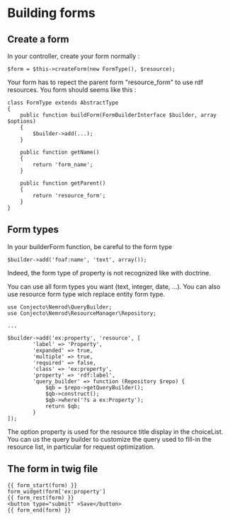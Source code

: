 Building forms
=======

Create a form
-----------------
In your controller, create your form normally :

    $form = $this->createForm(new FormType(), $resource);

Your form has to repect the parent form "resource_form" to use rdf resources.
You form should seems like this :

    class FormType extends AbstractType
    {
        public function buildForm(FormBuilderInterface $builder, array $options)
        {
            $builder->add(...);
        }

        public function getName()
        {
            return 'form_name';
        }

        public function getParent()
        {
            return 'resource_form';
        }
    }

Form types
-----------------
In your builderForm function, be careful to the form type

    $builder->add('foaf:name', 'text', array());

Indeed, the form type of property is not recognized like with doctrine.

You can use all form types you want (text, integer, date, ...). You can also use resource form type wich replace entity form type.

    use Conjecto\Nemrod\QueryBuilder;
    use Conjecto\Nemrod\ResourceManager\Repository;
    
    ...
    
    $builder->add('ex:property', 'resource', [
            'label' => 'Property',
            'expanded' => true,
            'multiple' => true,
            'required' => false,
            'class' => 'ex:property',
            'property' => 'rdf:label',
            'query_builder' => function (Repository $repo) {
                $qb = $repo->getQueryBuilder();
                $qb->construct();
                $qb->where('?s a ex:Property');
                return $qb;
            }
    ]);

The option property is used for the resource title display in the choiceList.
You can us the query builder to customize the query used to fill-in the resource list, in particular for request optimization.

The form in twig file
-----------------

    {{ form_start(form) }}
    form_widget(form['ex:property']
    {{ form_rest(form) }}
    <button type="submit" >Save</button>
    {{ form_end(form) }}


